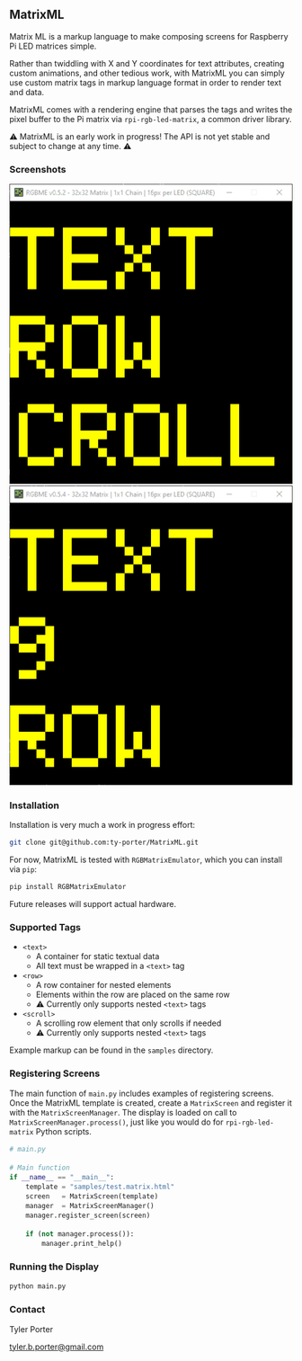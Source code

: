 ## MatrixML

Matrix ML is a markup language to make composing screens for Raspberry Pi LED matrices simple.

Rather than twiddling with X and Y coordinates for text attributes, creating custom animations, and other tedious work, with MatrixML you can simply use custom matrix tags in markup language format in order to render text and data.

MatrixML comes with a rendering engine that parses the tags and writes the pixel buffer to the Pi matrix via `rpi-rgb-led-matrix`, a common driver library.

:warning: MatrixML is an early work in progress! The API is not yet stable and subject to change at any time. :warning:

### Screenshots

![MatrixML](assets/MatrixML.gif)
![Dynamic Python bindings](assets/dynamic.gif)

### Installation

Installation is very much a work in progress effort:

```sh
git clone git@github.com:ty-porter/MatrixML.git
```

For now, MatrixML is tested with `RGBMatrixEmulator`, which you can install via `pip`:

```sh
pip install RGBMatrixEmulator
```

Future releases will support actual hardware.

### Supported Tags

* `<text>`
  - A container for static textual data
  - All text must be wrapped in a `<text>` tag
* `<row>`
  - A row container for nested elements
  - Elements within the row are placed on the same row
  - :warning: Currently only supports nested `<text>` tags
* `<scroll>`
  - A scrolling row element that only scrolls if needed
  - :warning: Currently only supports nested `<text>` tags

Example markup can be found in the `samples` directory.

### Registering Screens

The main function of `main.py` includes examples of registering screens. Once the MatrixML template is created, create a `MatrixScreen` and register it with the `MatrixScreenManager`. The display is loaded on call to `MatrixScreenManager.process()`, just like you would do for `rpi-rgb-led-matrix` Python scripts.

```python
# main.py

# Main function
if __name__ == "__main__":
    template = "samples/test.matrix.html"
    screen   = MatrixScreen(template)
    manager  = MatrixScreenManager()
    manager.register_screen(screen)

    if (not manager.process()):
        manager.print_help()
```

### Running the Display

```sh
python main.py
```

### Contact

Tyler Porter

tyler.b.porter@gmail.com
